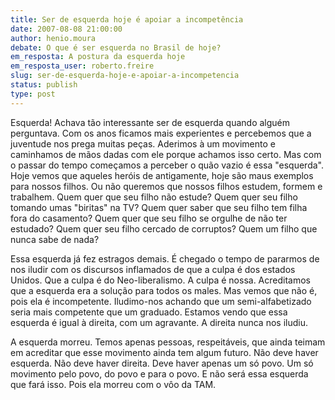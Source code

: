 ```yaml
---
title: Ser de esquerda hoje é apoiar a incompetência
date: 2007-08-08 21:00:00
author: henio.moura
debate: O que é ser esquerda no Brasil de hoje?
em_resposta: A postura da esquerda hoje
em_resposta_user: roberto.freire
slug: ser-de-esquerda-hoje-e-apoiar-a-incompetencia
status: publish 
type: post
---
```


Esquerda! Achava tão interessante ser de esquerda quando alguém perguntava. Com os anos ficamos mais experientes e percebemos que a juventude nos prega muitas peças. Aderimos à um movimento e caminhamos de mãos dadas com ele porque achamos isso certo. Mas com o passar do tempo começamos a perceber o quão vazio é essa "esquerda". Hoje vemos que aqueles heróis de antigamente, hoje são maus exemplos para nossos filhos. Ou não queremos que nossos filhos estudem, formem e trabalhem. Quem quer que seu filho não estude? Quem quer seu filho tomando umas "biritas" na TV? Quem quer saber que seu filho tem filha fora do casamento? Quem quer que seu filho se orgulhe de não ter estudado? Quem quer seu filho cercado de corruptos? Quem um filho que nunca sabe de nada?  

Essa esquerda já fez estragos demais. É chegado o tempo de pararmos de nos iludir com os discursos inflamados de que a culpa é dos estados Unidos. Que a culpa é do Neo-liberalismo. A culpa é nossa. Acreditamos que a esquerda era a solução para todos os males. Mas vemos que não é, pois ela é incompetente. Iludimo-nos achando que um semi-alfabetizado seria mais competente que um graduado. Estamos vendo que essa esquerda é igual à direita, com um agravante. A direita nunca nos iludiu.  

A esquerda morreu. Temos apenas pessoas, respeitáveis, que ainda teimam em acreditar que esse movimento ainda tem algum futuro. Não deve haver esquerda. Não deve haver direita. Deve haver apenas um só povo. Um só movimento pelo povo, do povo e para o povo. E não será essa esquerda que fará isso. Pois ela morreu com o vôo da TAM.
